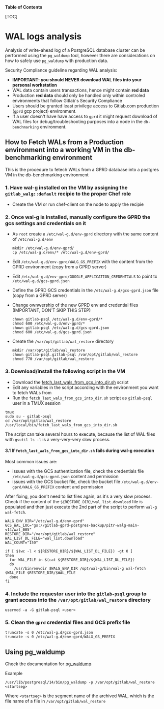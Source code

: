 
**Table of Contents**

[TOC]

# WAL logs analysis

Analysis of write-ahead log of a PostgreSQL database cluster can be performed using the `pg_waldump` tool, however there are considerations on how to safely use `pg_waldump` with production data.

Security Compliance guideline regarding WAL analysis:

- **IMPORTANT: you should NEVER download WAL files into your personal workstation**
- WAL data contain users transactions, hence might contain **red data**
- Production **red data** should only be handled only within controled environments that follow Gitlab's Security Compliance
- Users should be granted least privilege access to Gitlab.com production (`gprd` gcp project) environment.
- If a user doesn't have have access to `gprd` it might request download of WAL files for debug/troubleshooting purposes into a node in the `db-benchmarking` environment.

## How to Fetch WALs from a Production environment into a working VM in the db-benchmarking environment

This is the procedure to fetech WALs from a GPRD database into a postgres VM in the db-benchmarking environment

### 1. Have wal-g installed on the VM by assigning the `gitlab_walg::default` recipie to the proper Chef role

- Create the VM or run chef-client on the node to apply the recipie

### 2. Once wal-g is installed, manually configure the GPRD the gcs settings and credentials on it

- As `root` create a `/etc/wal-g.d/env-gprd` directory with the same content of `/etc/wal-g.d/env`

  ```
  mkdir /etc/wal-g.d/env-gprd/
  cp /etc/wal-g.d/env/* /etc/wal-g.d/env-gprd/
  ```

- Edit `/etc/wal-g.d/env-gprd/WALG_GS_PREFIX` with the content from the GPRD environment (copy from a GPRD server)
- Edit `/etc/wal-g.d/env-gprd/GOOGLE_APPLICATION_CREDENTIALS` to point to `/etc/wal-g.d/gcs-gprd.json`
- Define the GPRD GCS credentials in the `/etc/wal-g.d/gcs-gprd.json` file (copy from a GPRD server)
- Change ownwership of the new GPRD env and credential files (IMPORTANT, DON'T SKIP THIS STEP)

  ```
  chown gitlab-psql /etc/wal-g.d/env-gprd/*
  chmod 600 /etc/wal-g.d/env-gprd/*
  chown gitlab-psql /etc/wal-g.d/gcs-gprd.json
  chmod 600 /etc/wal-g.d/gcs-gprd.json
  ```

- Create the `/var/opt/gitlab/wal_restore` directory

  ```
  mkdir /var/opt/gitlab/wal_restore
  chown gitlab-psql.gitlab-psql /var/opt/gitlab/wal_restore
  chmod 770 /var/opt/gitlab/wal_restore
  ```

### 3. Download/install the following script in the VM

- Download the [fetch_last_wals_from_gcs_into_dir.sh](https://gitlab.com/gitlab-com/gl-infra/db-migration/-/blob/master/bin/fetch_last_wals_from_gcs_into_dir.sh) script
- Edit any variables in the script according with the environment you want to fetch WALs from
- Run the `fetch_last_wals_from_gcs_into_dir.sh` script as `gitlab-psql` user in a TMUX session

```
tmux
sudo su - gitlab-psql
cd /var/opt/gitlab/wal_restore
/usr/local/bin/fetch_last_wals_from_gcs_into_dir.sh
```

The script can take several hours to execute, because the list of WAL files with `gsutil ls -l` is a very-very-very slow process.

#### 3.1 If `fetch_last_wals_from_gcs_into_dir.sh` fails during wal-g execution

Most common issues are:

- issues with the GCS authentication file, check the credentials file `/etc/wal-g.d/gcs-gprd.json` content and permission
- issues with the GCS bucket file, check the bucket file `/etc/wal-g.d/env-gprd/WALG_GS_PREFIX` content and permission

After fixing, you don't need to list files again, as it's a very slow process. Check if the content of the `${RESTORE_DIR}/wal_list.download` file is populated and then just execute the 2nd part of the script to perform `wal-g wal-fetch`.

```
WALG_ENV_DIR="/etc/wal-g.d/env-gprd"
GCS_WAL_LOC="gs://gitlab-gprd-postgres-backup/pitr-walg-main-v14/wal_005"
RESTORE_DIR="/var/opt/gitlab/wal_restore"
WAL_LIST_DL_FILE="wal_list.download"
WAL_COUNT="150"

if [ $(wc -l < ${RESTORE_DIR}/${WAL_LIST_DL_FILE}) -gt 0 ]
then
  for WAL_FILE in $(cat ${RESTORE_DIR}/${WAL_LIST_DL_FILE})
  do
    /usr/bin/envdir $WALG_ENV_DIR /opt/wal-g/bin/wal-g wal-fetch $WAL_FILE $RESTORE_DIR/$WAL_FILE
  done
fi
```

### 4. Include the requestor user into the `gitlab-psql` group to grant access into the `/var/opt/gitlab/wal_restore` directory

```
usermod -a -G gitlab-psql <user>
```

### 5. Clean the `gprd` credential files and GCS prefix file

```
truncate -s 0 /etc/wal-g.d/gcs-gprd.json
truncate -s 0 /etc/wal-g.d/env-gprd/WALG_GS_PREFIX
```

## Using pg_waldump

Check the documentation for [pg_waldump](https://www.postgresql.org/docs/current/pgwaldump.html)

Example

```
/usr/lib/postgresql/14/bin/pg_waldump -p /var/opt/gitlab/wal_restore <startseg>
```

Where `<startseg>` is the segment name of the archived WAL, which is the file name of a file in `/var/opt/gitlab/wal_restore`
